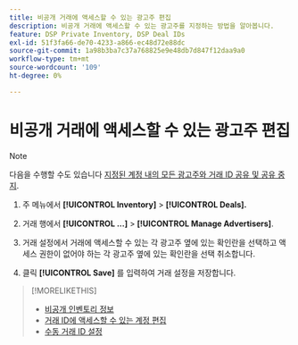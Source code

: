 ```yaml
---
title: 비공개 거래에 액세스할 수 있는 광고주 편집
description: 비공개 거래에 액세스할 수 있는 광고주를 지정하는 방법을 알아봅니다.
feature: DSP Private Inventory, DSP Deal IDs
exl-id: 51f3fa66-de70-4233-a866-ec48d72e88dc
source-git-commit: 1a98b3ba7c37a768825e9e48db7d847f12daa9a0
workflow-type: tm+mt
source-wordcount: '109'
ht-degree: 0%

---
```


# 비공개 거래에 액세스할 수 있는 광고주 편집

>[!NOTE]
>
>다음을 수행할 수도 있습니다 [지정된 계정 내의 모든 광고주와 거래 ID 공유 및 공유 중지](deal-id-share.md).

1. 주 메뉴에서 **[!UICONTROL Inventory]** > **[!UICONTROL Deals].**

1. 거래 행에서  **[!UICONTROL ...]** > **[!UICONTROL Manage Advertisers]**.

1. 거래 설정에서 거래에 액세스할 수 있는 각 광고주 옆에 있는 확인란을 선택하고 액세스 권한이 없어야 하는 각 광고주 옆에 있는 확인란을 선택 취소합니다.

1. 클릭 **[!UICONTROL Save]** 를 입력하여 거래 설정을 저장합니다.

>[!MORELIKETHIS]
>* [비공개 인벤토리 정보](private-inventory-about.md)
>* [거래 ID에 액세스할 수 있는 계정 편집](/help/dsp/inventory/deal-id-share.md)
>* [수동 거래 ID 설정](deal-id-settings.md)

